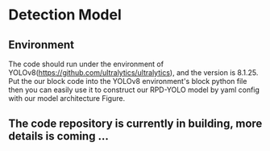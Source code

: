 # Detection Model


## Environment
The code should run under the environment of YOLOv8(https://github.com/ultralytics/ultralytics), and the version is 8.1.25. 
Put the our block code into the YOLOv8 environment's block python file then you can easily use it to construct our RPD-YOLO model by yaml config with our model architecture Figure. 


## The code repository is currently in building, more details is coming   ...

